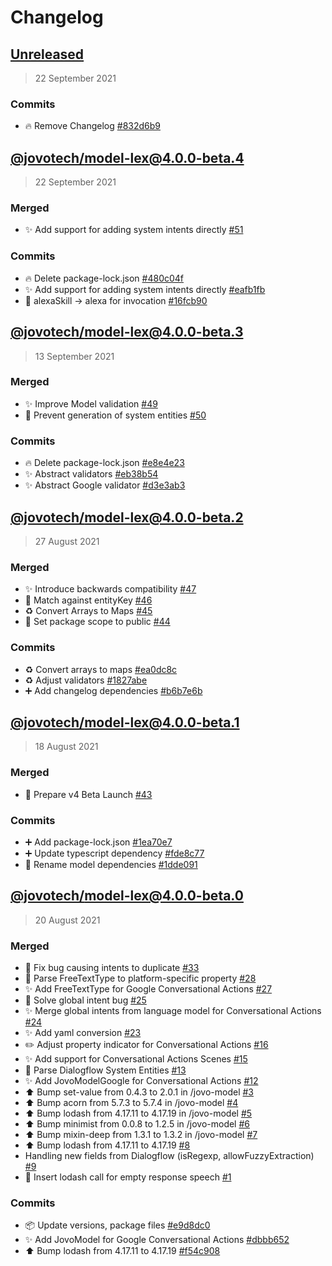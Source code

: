 # Changelog

## [Unreleased](https://github.com/jovotech/jovo-model/compare/@jovotech/model-lex@4.0.0-beta.4...HEAD)

> 22 September 2021

### Commits 
- :fire: Remove Changelog [#832d6b9](https://github.com/jovotech/jovo-model/commit/832d6b9cf1e9f1443efebb4edfe2b307661b8e71)

## [@jovotech/model-lex@4.0.0-beta.4](https://github.com/jovotech/jovo-model/compare/@jovotech/model-lex@4.0.0-beta.3...@jovotech/model-lex@4.0.0-beta.4)

> 22 September 2021

### Merged
- ✨ Add support for adding system intents directly [#51](https://github.com/jovotech/jovo-model/pull/51)

### Commits 
- :fire: Delete package-lock.json [#480c04f](https://github.com/jovotech/jovo-model/commit/480c04f5d5f32c0962425650d8f6d4ab127d4f32)
- :sparkles: Add support for adding system intents directly [#eafb1fb](https://github.com/jovotech/jovo-model/commit/eafb1fba1d411f0b8771cd9a27e0e171670a3f6e)
- :bug: alexaSkill -&gt; alexa for invocation [#16fcb90](https://github.com/jovotech/jovo-model/commit/16fcb9096a1cc21444f0257e5907fdbbc2085eff)

## [@jovotech/model-lex@4.0.0-beta.3](https://github.com/jovotech/jovo-model/compare/@jovotech/model-lex@4.0.0-beta.2...@jovotech/model-lex@4.0.0-beta.3)

> 13 September 2021

### Merged
- ✨ Improve Model validation [#49](https://github.com/jovotech/jovo-model/pull/49)
- 🐛 Prevent generation of system entities [#50](https://github.com/jovotech/jovo-model/pull/50)

### Commits 
- :fire: Delete package-lock.json [#e8e4e23](https://github.com/jovotech/jovo-model/commit/e8e4e235a464264305da0edcbe814b6951fc413f)
- :sparkles: Abstract validators [#eb38b54](https://github.com/jovotech/jovo-model/commit/eb38b544389ed32d38f6103f436dd61a622701d8)
- :sparkles: Abstract Google validator [#d3e3ab3](https://github.com/jovotech/jovo-model/commit/d3e3ab34cbaa2d767c3218a39838668e5830df23)

## [@jovotech/model-lex@4.0.0-beta.2](https://github.com/jovotech/jovo-model/compare/@jovotech/model-lex@4.0.0-beta.1...@jovotech/model-lex@4.0.0-beta.2)

> 27 August 2021

### Merged
- ✨ Introduce backwards compatibility [#47](https://github.com/jovotech/jovo-model/pull/47)
- 🐛 Match against entityKey [#46](https://github.com/jovotech/jovo-model/pull/46)
- ♻️ Convert Arrays to Maps [#45](https://github.com/jovotech/jovo-model/pull/45)
- 🐛 Set package scope to public [#44](https://github.com/jovotech/jovo-model/pull/44)

### Commits 
- :recycle: Convert arrays to maps [#ea0dc8c](https://github.com/jovotech/jovo-model/commit/ea0dc8c643d8e8b7989c262126fceb083afc3674)
- :recycle: Adjust validators [#1827abe](https://github.com/jovotech/jovo-model/commit/1827abefdd3d55ebe88cbc10e0c285f97774ff03)
- :heavy_plus_sign: Add changelog dependencies [#b6b7e6b](https://github.com/jovotech/jovo-model/commit/b6b7e6b5a0f7ba675468c03ee8653334280632c3)

## [@jovotech/model-lex@4.0.0-beta.1](https://github.com/jovotech/jovo-model/compare/@jovotech/model-lex@4.0.0-beta.0...@jovotech/model-lex@4.0.0-beta.1)

> 18 August 2021

### Merged
- 🚀 Prepare v4 Beta Launch [#43](https://github.com/jovotech/jovo-model/pull/43)

### Commits 
- :heavy_plus_sign: Add package-lock.json [#1ea70e7](https://github.com/jovotech/jovo-model/commit/1ea70e7c7dd6a31e55275d69554855e72a0f995d)
- :heavy_plus_sign: Update typescript dependency [#fde8c77](https://github.com/jovotech/jovo-model/commit/fde8c77ce66d872e2896a3a3611f9a7e08695917)
- :truck: Rename model dependencies [#1dde091](https://github.com/jovotech/jovo-model/commit/1dde09148531f9aef923711eeb7e433d45777276)

## [@jovotech/model-lex@4.0.0-beta.0]()

> 20 August 2021

### Merged
- 🐛 Fix bug causing intents to duplicate [#33](https://github.com/jovotech/jovo-model/pull/33)
- 🐛 Parse FreeTextType to platform-specific property [#28](https://github.com/jovotech/jovo-model/pull/28)
- ✨ Add FreeTextType for Google Conversational Actions [#27](https://github.com/jovotech/jovo-model/pull/27)
- 🐛 Solve global intent bug [#25](https://github.com/jovotech/jovo-model/pull/25)
- ✨ Merge global intents from language model for Conversational Actions [#24](https://github.com/jovotech/jovo-model/pull/24)
- ✨ Add yaml conversion [#23](https://github.com/jovotech/jovo-model/pull/23)
- ✏️ Adjust property indicator for Conversational Actions [#16](https://github.com/jovotech/jovo-model/pull/16)
- ✨ Add support for Conversational Actions Scenes [#15](https://github.com/jovotech/jovo-model/pull/15)
- 🐛 Parse Dialogflow System Entities [#13](https://github.com/jovotech/jovo-model/pull/13)
- ✨ Add JovoModelGoogle for Conversational Actions [#12](https://github.com/jovotech/jovo-model/pull/12)
- ⬆️ Bump set-value from 0.4.3 to 2.0.1 in /jovo-model [#3](https://github.com/jovotech/jovo-model/pull/3)
- ⬆️ Bump acorn from 5.7.3 to 5.7.4 in /jovo-model [#4](https://github.com/jovotech/jovo-model/pull/4)
- ⬆️ Bump lodash from 4.17.11 to 4.17.19 in /jovo-model [#5](https://github.com/jovotech/jovo-model/pull/5)
- ⬆️ Bump minimist from 0.0.8 to 1.2.5 in /jovo-model [#6](https://github.com/jovotech/jovo-model/pull/6)
- ⬆️ Bump mixin-deep from 1.3.1 to 1.3.2 in /jovo-model [#7](https://github.com/jovotech/jovo-model/pull/7)
- ⬆️ Bump lodash from 4.17.11 to 4.17.19 [#8](https://github.com/jovotech/jovo-model/pull/8)
- Handling new fields from Dialogflow (isRegexp, allowFuzzyExtraction) [#9](https://github.com/jovotech/jovo-model/pull/9)
- 🐛 Insert lodash call for empty response speech [#1](https://github.com/jovotech/jovo-model/pull/1)

### Commits 
- :package: Update versions, package files [#e9d8dc0](https://github.com/jovotech/jovo-model/commit/e9d8dc0e336f1efd68e545cfe40e9965fc2a4bda)
- ✨ Add JovoModel for Google Conversational Actions [#dbbb652](https://github.com/jovotech/jovo-model/commit/dbbb652ba3d7831364e6757fb248b5edfa4248b3)
- :arrow_up: Bump lodash from 4.17.11 to 4.17.19 [#f54c908](https://github.com/jovotech/jovo-model/commit/f54c908d7b13ad2c5f9f45f86ff2e2af2365818e)

